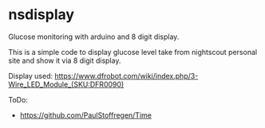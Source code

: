 # nsdisplay
Glucose monitoring with arduino and 8 digit display.

This is a simple code to display glucose level take from nightscout personal site and show it via 8 digit display.

Display used: https://www.dfrobot.com/wiki/index.php/3-Wire_LED_Module_(SKU:DFR0090)

ToDo:
 * https://github.com/PaulStoffregen/Time

